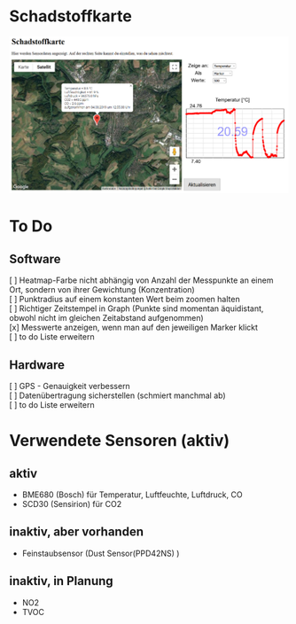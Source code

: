 # Schadstoffkarte

![alt text](https://github.com/bassi23/Schadstoffkarte/blob/master/2.png)


# To Do

## Software
[ ]   Heatmap-Farbe nicht abhängig von Anzahl der Messpunkte an einem Ort, sondern von ihrer Gewichtung (Konzentration)<br />
[ ]   Punktradius auf einem konstanten Wert beim zoomen halten<br />
[ ]   Richtiger Zeitstempel in Graph (Punkte sind momentan äquidistant, obwohl nicht im gleichen Zeitabstand aufgenommen)<br />
[x]   Messwerte anzeigen, wenn man auf den jeweiligen Marker klickt<br />
[ ]   to do Liste erweitern<br />


## Hardware
[ ]   GPS - Genauigkeit verbessern<br />
[ ]   Datenübertragung sicherstellen (schmiert manchmal ab)<br />
[ ]   to do Liste erweitern<br />


# Verwendete Sensoren (aktiv)

## aktiv

 - BME680 (Bosch) für Temperatur, Luftfeuchte, Luftdruck, CO<br />
 - SCD30 (Sensirion) für CO2
 
 
## inaktiv, aber vorhanden

- Feinstaubsensor (Dust Sensor(PPD42NS) )

## inaktiv, in Planung

- NO2
- TVOC
